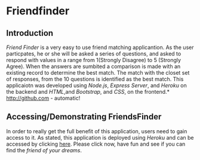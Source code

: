 # Friendfinder

## Introduction
 *Friend Finder* is a very easy to use friend matching applicantion. As the user particpates, he or she will be asked a series of 
 questions, and asked to respond with values in a range from 1(Strongly Disagree) to 5 (Strongly Agree). When the answers are   sumbited a comparison is made with an existing record to determine the best match. The match with the closet set of responses,
 from the 10 questions is identified as the best match. 
 This applicaiotn was developed using *Node.js*, *Express Server*, and *Heroku* on the backend and *HTML*,and *Bootstrap*, and  *CSS*, on the frontend.*
 http://github.com - automatic!
## Accessing/Demonstrating FriendsFinder
   In order to really get the full benefit of this application, users need to gain access to it. As stated, this application is deployed using *Heroku* and can be accessed by clicking [here](https://dashboard.heroku.com/apps/vast-citadel-83734). Please click now, have fun and see if you can find the *friend of your dreams*.
